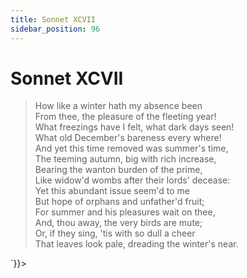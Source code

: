 ```yaml
---
title: Sonnet XCVII
sidebar_position: 96
---
```

<div dangerouslySetInnerHTML={{__html: `<div><HTML><HEAD><TITLE>Sonnet XCVII</TITLE></HEAD>
<BODY><H1>Sonnet XCVII</H1>

<BLOCKQUOTE>How like a winter hath my absence been<BR>
From thee, the pleasure of the fleeting year!<BR>
What freezings have I felt, what dark days seen!<BR>
What old December's bareness every where!<BR>
And yet this time removed was summer's time,<BR>
The teeming autumn, big with rich increase,<BR>
Bearing the wanton burden of the prime,<BR>
Like widow'd wombs after their lords' decease:<BR>
Yet this abundant issue seem'd to me<BR>
But hope of orphans and unfather'd fruit;<BR>
For summer and his pleasures wait on thee,<BR>
And, thou away, the very birds are mute;<BR>
  Or, if they sing, 'tis with so dull a cheer<BR>
  That leaves look pale, dreading the winter's near.<BR>
</BLOCKQUOTE>

</BODY></HTML>
</div>`}}></div>